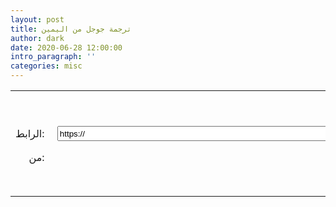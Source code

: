 ```yaml
---
layout: post
title: ترجمة جوجل من اليمين
author: dark
date: 2020-06-28 12:00:00
intro_paragraph: ''
categories: misc
---
```


<style>
strong,td{
    direction:trl;
    text-align: right;
}
td{
    backgrund-color: $backgrund-color;
}
</style>


<form method="post" action="https://www.lexicool.com/ws-trans-execute.asp" target="_blank">
<table>
<tr><td colspan="2"><br/><strong>مترجم جوجل للاضافة:</strong></td></tr>
<tr><td colspan="2" style="height:8px;"></td></tr>
<tr><td>الرابط:&nbsp;</td><td><input name="u" type="text" value="https://" style="height:24px;width:680px;" /></td></tr>
<tr><td colspan="2" style="height:8px;"></td></tr>
<tr><td>من:&nbsp;</td><td><select style="height:24px;width:100%;max-width:200px" name="sl">
<option value="auto" selected="selected">Detect language</option>
<option value="ar">Arabic</option>
<option value="zh-CN">Chinese</option>
<option value="en">English</option>
</select>
</td></tr>
<tr style="display:none;"><td>ألى:&nbsp;</td><td><select style="height:24px;width:100%;max-width:200px" name="tl">
<option value="ar" selected="selected">Arabic</option>
</select>
</td></tr>
<tr><td colspan="2" style="height:8px;"><input name="il" type="hidden" value="en"></td></tr>
<tr><td></td><td><input style="height:24px;" name="submit" type="submit" value="Translate"/></td></tr>
<tr><td colspan="2" style="height:8px;"></td></tr>
</table>
</form>
<table>
</table>
